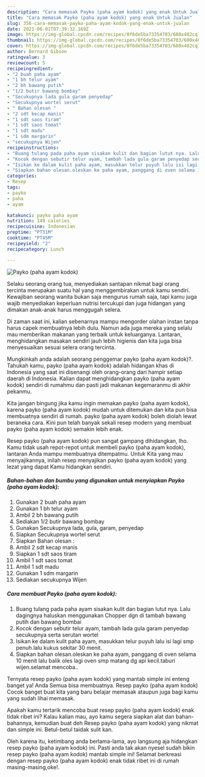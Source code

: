 ```yaml
---
description: "Cara memasak Payko (paha ayam kodok) yang enak Untuk Jualan"
title: "Cara memasak Payko (paha ayam kodok) yang enak Untuk Jualan"
slug: 356-cara-memasak-payko-paha-ayam-kodok-yang-enak-untuk-jualan
date: 2021-06-01T07:39:32.169Z
image: https://img-global.cpcdn.com/recipes/0f6de5ba73354703/680x482cq70/payko-paha-ayam-kodok-foto-resep-utama.jpg
thumbnail: https://img-global.cpcdn.com/recipes/0f6de5ba73354703/680x482cq70/payko-paha-ayam-kodok-foto-resep-utama.jpg
cover: https://img-global.cpcdn.com/recipes/0f6de5ba73354703/680x482cq70/payko-paha-ayam-kodok-foto-resep-utama.jpg
author: Bernard Gibson
ratingvalue: 3
reviewcount: 5
recipeingredient:
- "2 buah paha ayam"
- "1 bh telur ayam"
- "2 bh bawang putih"
- "1/2 butir bawang bombay"
- "Secukupnya lada gula garam penyedap"
- "Secukupnya wortel serut"
- " Bahan olesan "
- "2 sdt kecap manis"
- "1 sdt saos tiram"
- "1 sdt saos tomat"
- "1 sdt madu"
- "1 sdm margarin"
- "secukupnya Wijen"
recipeinstructions:
- "Buang tulang pada paha ayam sisakan kulit dan bagian lutut nya. Lalu dagingnya haluskan menggunakan Chopper dgn di tambah bawang putih dan bawang bombai"
- "Kocok dengan sebutir telur ayam, tambah lada gula garam penyedap secukupnya serta serutan wortel"
- "Isikan ke dalam kulit paha ayam, masukkan telur puyuh lalu isi lagi smp penuh.lalu kukus sekitar 30 menit."
- "Siapkan bahan olesan.oleskan ke paha ayam, panggang di oven selama 10 menit lalu balik oles lagi oven smp matang dg api kecil.taburi wijen.selamat mencoba.."
categories:
- Resep
tags:
- payko
- paha
- ayam

katakunci: payko paha ayam 
nutrition: 149 calories
recipecuisine: Indonesian
preptime: "PT31M"
cooktime: "PT45M"
recipeyield: "2"
recipecategory: Lunch

---
```



![Payko (paha ayam kodok)](https://img-global.cpcdn.com/recipes/0f6de5ba73354703/680x482cq70/payko-paha-ayam-kodok-foto-resep-utama.jpg)

Selaku seorang orang tua, menyediakan santapan nikmat bagi orang tercinta merupakan suatu hal yang menggembirakan untuk kamu sendiri. Kewajiban seorang  wanita bukan saja mengurus rumah saja, tapi kamu juga wajib menyediakan keperluan nutrisi tercukupi dan juga hidangan yang dimakan anak-anak harus menggugah selera.

Di zaman  saat ini, kalian sebenarnya mampu mengorder olahan instan tanpa harus capek membuatnya lebih dulu. Namun ada juga mereka yang selalu mau memberikan makanan yang terbaik untuk keluarganya. Lantaran, menghidangkan masakan sendiri jauh lebih higienis dan kita juga bisa menyesuaikan sesuai selera orang tercinta. 



Mungkinkah anda adalah seorang penggemar payko (paha ayam kodok)?. Tahukah kamu, payko (paha ayam kodok) adalah hidangan khas di Indonesia yang saat ini disenangi oleh orang-orang dari hampir setiap daerah di Indonesia. Kalian dapat menghidangkan payko (paha ayam kodok) sendiri di rumahmu dan pasti jadi makanan kegemaranmu di akhir pekanmu.

Kita jangan bingung jika kamu ingin memakan payko (paha ayam kodok), karena payko (paha ayam kodok) mudah untuk ditemukan dan kita pun bisa membuatnya sendiri di rumah. payko (paha ayam kodok) boleh diolah lewat beraneka cara. Kini pun telah banyak sekali resep modern yang membuat payko (paha ayam kodok) semakin lebih enak.

Resep payko (paha ayam kodok) pun sangat gampang dihidangkan, lho. Kamu tidak usah repot-repot untuk membeli payko (paha ayam kodok), lantaran Anda mampu membuatnya ditempatmu. Untuk Kita yang mau menyajikannya, inilah resep menyajikan payko (paha ayam kodok) yang lezat yang dapat Kamu hidangkan sendiri.

<!--inarticleads1-->

##### Bahan-bahan dan bumbu yang digunakan untuk menyiapkan Payko (paha ayam kodok):

1. Gunakan 2 buah paha ayam
1. Gunakan 1 bh telur ayam
1. Ambil 2 bh bawang putih
1. Sediakan 1/2 butir bawang bombay
1. Gunakan Secukupnya lada, gula, garam, penyedap
1. Siapkan Secukupnya wortel serut
1. Siapkan  Bahan olesan :
1. Ambil 2 sdt kecap manis
1. Siapkan 1 sdt saos tiram
1. Ambil 1 sdt saos tomat
1. Ambil 1 sdt madu
1. Gunakan 1 sdm margarin
1. Sediakan secukupnya Wijen




<!--inarticleads2-->

##### Cara membuat Payko (paha ayam kodok):

1. Buang tulang pada paha ayam sisakan kulit dan bagian lutut nya. Lalu dagingnya haluskan menggunakan Chopper dgn di tambah bawang putih dan bawang bombai
1. Kocok dengan sebutir telur ayam, tambah lada gula garam penyedap secukupnya serta serutan wortel
1. Isikan ke dalam kulit paha ayam, masukkan telur puyuh lalu isi lagi smp penuh.lalu kukus sekitar 30 menit.
1. Siapkan bahan olesan.oleskan ke paha ayam, panggang di oven selama 10 menit lalu balik oles lagi oven smp matang dg api kecil.taburi wijen.selamat mencoba..




Ternyata resep payko (paha ayam kodok) yang mantab simple ini enteng banget ya! Anda Semua bisa membuatnya. Resep payko (paha ayam kodok) Cocok banget buat kita yang baru belajar memasak ataupun juga bagi kamu yang sudah lihai memasak.

Apakah kamu tertarik mencoba buat resep payko (paha ayam kodok) enak tidak ribet ini? Kalau kalian mau, ayo kamu segera siapkan alat dan bahan-bahannya, kemudian buat deh Resep payko (paha ayam kodok) yang nikmat dan simple ini. Betul-betul taidak sulit kan. 

Oleh karena itu, ketimbang anda berlama-lama, ayo langsung aja hidangkan resep payko (paha ayam kodok) ini. Pasti anda tak akan nyesel sudah bikin resep payko (paha ayam kodok) mantab simple ini! Selamat berkreasi dengan resep payko (paha ayam kodok) enak tidak ribet ini di rumah masing-masing,oke!.

